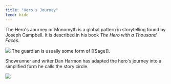 ```yaml
---
title: "Hero's Journey"
feed: hide
---
```


The Hero's Journey or Monomyth is a global pattern in storytelling found by Joseph Campbell. It is described in his book _The Hero with a Thousand Faces_.

![](https://upload.wikimedia.org/wikipedia/commons/thumb/1/1b/Heroesjourney.svg/1920px-Heroesjourney.svg.png)
The guardian is usually some form of [[Sage]].



Showrunner and writer Dan Harmon has adapted the hero's journey into a simplified form he calls the story circle. 

![](https://livingwriter.com/blog/wp-content/uploads/2020/06/storycircle-pic.png)